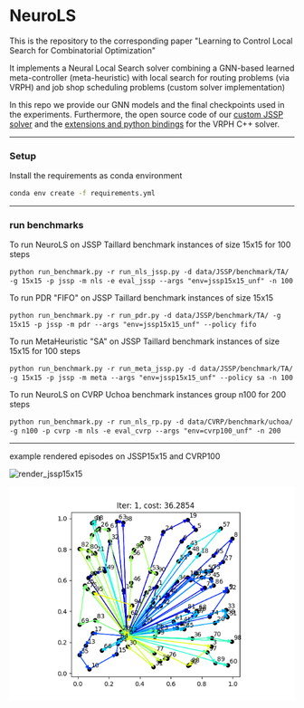 # NeuroLS
This is the repository to the corresponding paper
"Learning to Control Local Search for Combinatorial Optimization"

It implements a Neural Local Search solver combining a GNN-based
learned meta-controller (meta-heuristic) with local search for 
routing problems (via VRPH) and 
job shop scheduling problems (custom solver implementation)

In this repo we provide our GNN models and the final checkpoints
used in the experiments. Furthermore, the open source code of our 
[custom JSSP solver](lib/scheduling) 
and the 
[extensions and python bindings](lib/routing/local_search) 
for the VRPH C++ solver.

---
### Setup
Install the requirements as conda environment
```sh
conda env create -f requirements.yml
```


---
### run benchmarks
To run NeuroLS on JSSP Taillard benchmark instances of size 15x15 for 100 steps
```
python run_benchmark.py -r run_nls_jssp.py -d data/JSSP/benchmark/TA/ -g 15x15 -p jssp -m nls -e eval_jssp --args "env=jssp15x15_unf" -n 100
```
To run PDR "FIFO" on JSSP Taillard benchmark instances of size 15x15
```
python run_benchmark.py -r run_pdr.py -d data/JSSP/benchmark/TA/ -g 15x15 -p jssp -m pdr --args "env=jssp15x15_unf" --policy fifo
```
To run MetaHeuristic "SA" on JSSP Taillard benchmark instances of size 15x15 for 100 steps
```
python run_benchmark.py -r run_meta_jssp.py -d data/JSSP/benchmark/TA/ -g 15x15 -p jssp -m meta --args "env=jssp15x15_unf" --policy sa -n 100
```

To run NeuroLS on CVRP Uchoa benchmark instances group n100 for 200 steps
```
python run_benchmark.py -r run_nls_rp.py -d data/CVRP/benchmark/uchoa/ -g n100 -p cvrp -m nls -e eval_cvrp --args "env=cvrp100_unf" -n 200
```

---
example rendered episodes on JSSP15x15 and CVRP100

![render_jssp15x15](render_ep_jssp.gif "Render Epoch JSSP 15x15")

![render_cvrp100](render_ep_cvrp.gif "Render Epoch CVRP 100")
